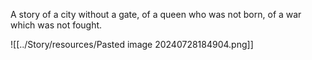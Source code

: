 A story of a city without a gate, of a queen who was not born, of a war which was not fought.

![[../Story/resources/Pasted image 20240728184904.png]]